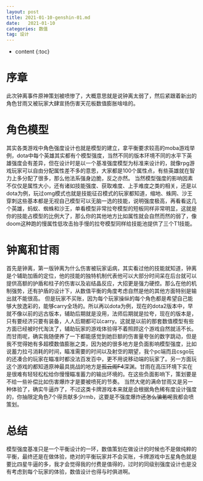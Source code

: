 ```yaml
---
layout: post
title: 2021-01-10-genshin-01.md
date:   2021-01-10
categories: 数值
tag: 设计
---
```


* content
{:toc}


序章			
====================================
此次钟离事件原神策划被喷惨了，大概意思就是说钟离太弱了，然后紧跟着新出的角色甘雨又被玩家大肆宣扬伤害天花板数值膨胀啥啥的。


# 角色模型  
其实各类游戏中角色强度设计也就是模型的建立，拿平衡要求较高的moba游戏举例，dota中每个英雄其实都有个模型强度，当然不同的版本环境不同的水平下英雄强度会有差异，但在设计时是以一个基准强度模型为标准来设计的，就像rpg游戏玩家可以自由分配属性差不多的意思，大家都是100个属性点，有些英雄就在智力上多分配了很多，那么他法系强身边脆，反之亦然。
当然模型强度的影响因素不仅仅是属性大小，还有诸如技能强度、获取难度、上手难度之类的相关，还是以dota为例，玩过omg模式也就是技能征召模式的玩家都知道，缩地、蛛网、沙王穿刺这些基本都是无视自己模型可以无脑一选的技能，说明强度极高，再看看这几个英雄，蚂蚁、蜘蛛和沙王，单看模型非常拉夸模型的短板同样非常明显，这就是你的技能占模型的比例大了，那么你的其他地方比如属性就会自然而然的弱了，像doom这种跑的慢属性低攻击抬手慢的拉夸模型同样给技能池提供了三个T1技能。

# 钟离和甘雨  
首先是钟离，第一版钟离为什么伤害被玩家诟病，其实看过他的技能就知道，钟离是个辅助加盾的定位，他的技能的独特机制代表他可以大部分时间呆在后台就可以提供高额的护盾和柱子的伤害以及岩结晶反应，大招更是强力硬控。那么在他的机制强势，还有护盾的设计下，从数值平衡的角度考虑自然是他的其他方面特别是输出就不能很高。
但是玩家不买账，因为每个玩家操纵的每个角色都是希望自己能够大放逸彩的，能够carry全场的。所以再以dota为例，现在的dota2版本中，早就不像以前的远古版本，辅助后期就是没用，法师后期就是拉夸，现在的版本是，只有要经济只要有装备，人人后期都可以carry。这就是以前的那套数值模型有些方面已经被时代淘汰了，辅助玩家的游戏体验得不着照顾这个游戏自然就活不长。
而甘雨呢，确实我随便养了一下都能感觉到她巨额的伤害量夸张的数字跳动，但是我不觉得她有多超模数值膨胀之类，因为她的很多地方是负面影响模型强度，比如说蓄力拉弓消耗的时间，瞄准需要的时间以及射空的期望，我个pc端而且csgo玩的还凑合的玩家在瞄准时都没法百发百中，更不用说移动端的玩家了。另一方面玩这个游戏的都知道原神最具挑战的地方是~~孤云阁F4~~深渊。甘雨在高压环境下实在是很难有轻轻松松给你慢慢瞄准蓄力的输出环境的。在这些负面影响下，策划要是不给一些补偿比如伤害爆炸才是要被喷死的节奏。
当然大佬的满命甘雨又是另一种体验了，确实牛逼炸了，不过这类卡牌游戏本来就是会根据角色稀有度设计强度的，你抽限定角色7个得贡献多少rmb，这要是不强度爆炸~~还怎么骗氪呢~~我都会喷策划。


# 总结  
模型强度基准只是一个平衡设计的一环，数值策划在做设计的时候也不是做纯粹的平衡，最终还是在做体验，绝对的平衡玩家并不会买账，卡牌游戏中五星角色就是要比四星牛逼的多，我才会觉得我的付费是值得的，过时的同级别强度设计也是没有考虑到每个玩家的体验，数值设计也得与时俱进啊。  
